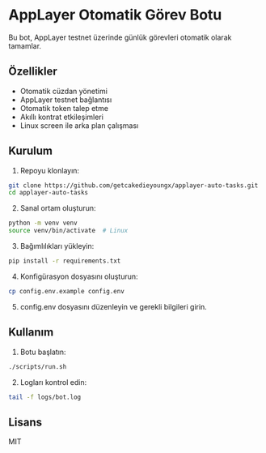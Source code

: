 # AppLayer Otomatik Görev Botu

Bu bot, AppLayer testnet üzerinde günlük görevleri otomatik olarak tamamlar.

## Özellikler

- Otomatik cüzdan yönetimi
- AppLayer testnet bağlantısı
- Otomatik token talep etme
- Akıllı kontrat etkileşimleri
- Linux screen ile arka plan çalışması

## Kurulum

1. Repoyu klonlayın:
```bash
git clone https://github.com/getcakedieyoungx/applayer-auto-tasks.git
cd applayer-auto-tasks
```

2. Sanal ortam oluşturun:
```bash
python -m venv venv
source venv/bin/activate  # Linux
```

3. Bağımlılıkları yükleyin:
```bash
pip install -r requirements.txt
```

4. Konfigürasyon dosyasını oluşturun:
```bash
cp config.env.example config.env
```

5. config.env dosyasını düzenleyin ve gerekli bilgileri girin.

## Kullanım

1. Botu başlatın:
```bash
./scripts/run.sh
```

2. Logları kontrol edin:
```bash
tail -f logs/bot.log
```

## Lisans

MIT